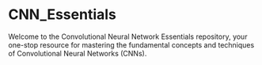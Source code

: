 # CNN_Essentials
Welcome to the Convolutional Neural Network Essentials repository, your one-stop resource for mastering the fundamental concepts and techniques of Convolutional Neural Networks (CNNs). 
